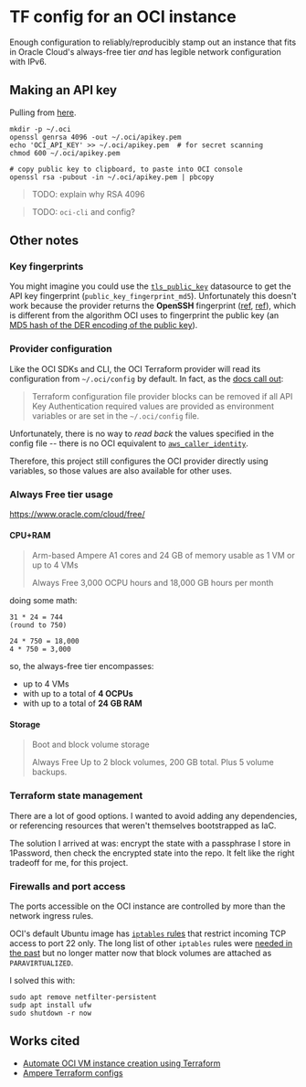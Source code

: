 # TF config for an OCI instance

Enough configuration to reliably/reproducibly stamp out an instance that fits in Oracle Cloud's always-free tier *and* has legible network configuration with IPv6.

## Making an API key

Pulling from [here](https://docs.oracle.com/en-us/iaas/Content/API/Concepts/apisigningkey.htm#apisigningkey_topic_How_to_Generate_an_API_Signing_Key_Mac_Linux).

```shell
mkdir -p ~/.oci
openssl genrsa 4096 -out ~/.oci/apikey.pem
echo 'OCI_API_KEY' >> ~/.oci/apikey.pem  # for secret scanning
chmod 600 ~/.oci/apikey.pem

# copy public key to clipboard, to paste into OCI console
openssl rsa -pubout -in ~/.oci/apikey.pem | pbcopy
```

> TODO: explain why RSA 4096

> TODO: `oci-cli` and config?

## Other notes

### Key fingerprints

You might imagine you could use the [`tls_public_key`](https://registry.terraform.io/providers/hashicorp/tls/latest/docs/data-sources/public_key) datasource to get the API key fingerprint (`public_key_fingerprint_md5`). Unfortunately this doesn't work because the provider returns the **OpenSSH** fingerprint ([ref](https://github.com/hashicorp/terraform-provider-tls/blob/f3a2c493b83905de473b21cf9a286ff1c88ae0e3/internal/provider/common_key.go#L204), [ref](https://cs.opensource.google/go/x/crypto/+/master:ssh/keys.go;l=1763-1771;drc=c6fce028266aa1271946a7dfde94cd71cf077d5e)), which is different from the algorithm OCI uses to fingerprint the public key (an [MD5 hash of the DER encoding of the public key](https://docs.oracle.com/en-us/iaas/Content/API/Concepts/apisigningkey.htm#four)).

### Provider configuration

Like the OCI SDKs and CLI, the OCI Terraform provider will read its configuration from `~/.oci/config` by default. In fact, as the [docs call out](https://docs.oracle.com/en-us/iaas/Content/dev/terraform/configuring.htm#sdk-cli-config-file):

> Terraform configuration file provider blocks can be removed if all API Key Authentication required values are provided as environment variables or are set in the `~/.oci/config` file.

Unfortunately, there is no way to _read back_ the values specified in the config file -- there is no OCI equivalent to [`aws_caller_identity`](https://registry.terraform.io/providers/hashicorp/aws/latest/docs/data-sources/caller_identity).

Therefore, this project still configures the OCI provider directly using variables, so those values are also available for other uses.

### Always Free tier usage

https://www.oracle.com/cloud/free/

#### CPU+RAM

> Arm-based Ampere A1 cores and 24 GB of memory usable as 1 VM or up to 4 VMs
> 
> Always Free
> 3,000 OCPU hours and 18,000 GB hours per month

doing some math:

```
31 * 24 = 744
(round to 750)

24 * 750 = 18,000
4 * 750 = 3,000
```

so, the always-free tier encompasses:
- up to 4 VMs
- with up to a total of **4 OCPUs**
- with up to a total of **24 GB RAM**

#### Storage

> Boot and block volume storage
>
> Always Free
> Up to 2 block volumes, 200 GB total. Plus 5 volume backups.

### Terraform state management

There are a lot of good options. I wanted to avoid adding any dependencies, or referencing resources that weren't themselves bootstrapped as IaC.

The solution I arrived at was: encrypt the state with a passphrase I store in 1Password, then check the encrypted state into the repo. It felt like the right tradeoff for me, for this project.

### Firewalls and port access

The ports accessible on the OCI instance are controlled by more than the network ingress rules.

OCI's default Ubuntu image has [`iptables` rules](https://gist.github.com/mmdriley/c0cd2a6726dcd660b77b6d1b8f5df830) that restrict incoming TCP access to port 22 only. The long list of other `iptables` rules were [needed in the past](https://docs.oracle.com/en-us/iaas/Content/Compute/References/bestpracticescompute.htm#Essentia) but no longer matter now that block volumes are attached as `PARAVIRTUALIZED`.

I solved this with:

```shell
sudo apt remove netfilter-persistent
sudp apt install ufw
sudo shutdown -r now
```

## Works cited

- [Automate OCI VM instance creation using Terraform
](https://learn.arm.com/learning-paths/servers-and-cloud-computing/oci-terraform/tf-oci/)
- [Ampere Terraform configs](https://github.com/AmpereComputing/terraform-oci-ampere-a1/blob/07c061f067b5a1e91cfab448d1e89ad18fed150d/oraclelinux9.tf)
